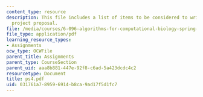 ```yaml
---
content_type: resource
description: This file includes a list of items to be considered to write a small
  project proposal.
file: /media/courses/6-096-algorithms-for-computational-biology-spring-2005/031761a789596914b8ca9ad17f5d1fc7_ps4.pdf
file_type: application/pdf
learning_resource_types:
- Assignments
ocw_type: OCWFile
parent_title: Assignments
parent_type: CourseSection
parent_uid: aaa8b881-447e-92f8-c6ad-5a423dcdc4c2
resourcetype: Document
title: ps4.pdf
uid: 031761a7-8959-6914-b8ca-9ad17f5d1fc7
---
```

